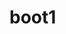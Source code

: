 # boot1
<!-- TODO -->

<!-- take photos and video -->
<!-- every link scrolls but navbar scrolling is delayed -->
<!-- click services and got to coresponding gallery section -->
<!-- boarders on gallery pics -->
<!-- put pics in gallery -->

<!-- video section? -->

<!-- STARTED -->

<!-- used stock food and wedding -->

<!-- NOT SURE IT IS NEEDED -->

<!--  download free video an put it on youtube-->
<!-- portfolio page needs navbar to have space  -->
<!-- add footer to gallery -->
<!-- gallery linnks dont work*****put gallery on home page?-->
<!-- added bootstrap 5 to gallery page -->
<!-- create page of just images (not sure if it should be modal or carousel) with categories-->

<!-- CHANGED -->



<!-- DELETE WHEN FINISHED -->

<!-- Solid: A solid border, with a flat color.
Dotted: A border with dots.
Dashed: A border with dashes.
Double: A double border, with two parallel lines.
Groove: A 3D grooved border.
Ridge: A 3D ridged border.
Inset: A 3D inset border.
Outset: A 3D outset border.
None: No border.
Hidden: A hidden border (similar to none, but takes up space).
Mixed: A combination of border styles (e.g., dotted and dashed).
Additionally, you can also use the following border styles:
Border-width: Specify the width of the border (e.g., thin, medium, thick, or a specific width).
Border-color: Specify the color of the border.
Border-radius: Add a rounded corner to the border.
Border-style: Shorthand property to set border-width, border-color, and border-style simultaneously. -->


<!-- WOW ANIMATIONs -->
<!-- Fade animations:
fadeIn: .wow fadeIn
fadeInDown: .wow fadeInDown
fadeInDownBig: .wow fadeInDownBig
fadeInLeft: .wow fadeInLeft
fadeInLeftBig: .wow fadeInLeftBig
fadeInRight: .wow fadeInRight
fadeInRightBig: .wow fadeInRightBig
fadeInUp: .wow fadeInUp
fadeInUpBig: .wow fadeInUpBig

Zoom animations:
zoomIn: .wow zoomIn
zoomInDown: .wow zoomInDown
zoomInLeft: .wow zoomInLeft
zoomInRight: .wow zoomInRight
zoomInUp: .wow zoomInUp
Bounce animations:
bounceIn: .wow bounceIn
bounceInDown: .wow bounceInDown
bounceInLeft: .wow bounceInLeft
bounceInRight: .wow bounceInRight
bounceInUp: .wow bounceInUp

Slide animations:
slideInDown: .wow slideInDown
slideInLeft: .wow slideInLeft
slideInRight: .wow slideInRight
slideInUp: .wow slideInUp

Rotate animations:
rotateIn: .wow rotateIn
rotateInDownLeft: .wow rotateInDownLeft
rotateInDownRight: .wow rotateInDownRight
rotateInUpLeft: .wow rotateInUpLeft
rotateInUpRight: .wow rotateInUpRight
Other animations:
lightSpeedIn: .wow bounceInRight
rollIn: .wow rollIn -->